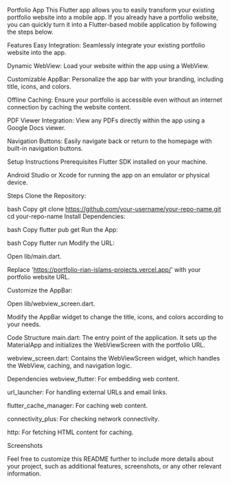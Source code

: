Portfolio App
This Flutter app allows you to easily transform your existing portfolio website into a mobile app. If you already have a portfolio website, you can quickly turn it into a Flutter-based mobile application by following the steps below.

Features
Easy Integration: Seamlessly integrate your existing portfolio website into the app.

Dynamic WebView: Load your website within the app using a WebView.

Customizable AppBar: Personalize the app bar with your branding, including title, icons, and colors.

Offline Caching: Ensure your portfolio is accessible even without an internet connection by caching the website content.

PDF Viewer Integration: View any PDFs directly within the app using a Google Docs viewer.

Navigation Buttons: Easily navigate back or return to the homepage with built-in navigation buttons.

Setup Instructions
Prerequisites
Flutter SDK installed on your machine.

Android Studio or Xcode for running the app on an emulator or physical device.

Steps
Clone the Repository:

bash
Copy
git clone https://github.com/your-username/your-repo-name.git
cd your-repo-name
Install Dependencies:

bash
Copy
flutter pub get
Run the App:

bash
Copy
flutter run
Modify the URL:

Open lib/main.dart.

Replace 'https://portfolio-rian-islams-projects.vercel.app/' with your portfolio website URL.

Customize the AppBar:

Open lib/webview_screen.dart.

Modify the AppBar widget to change the title, icons, and colors according to your needs.

Code Structure
main.dart: The entry point of the application. It sets up the MaterialApp and initializes the WebViewScreen with the portfolio URL.

webview_screen.dart: Contains the WebViewScreen widget, which handles the WebView, caching, and navigation logic.

Dependencies
webview_flutter: For embedding web content.

url_launcher: For handling external URLs and email links.

flutter_cache_manager: For caching web content.

connectivity_plus: For checking network connectivity.

http: For fetching HTML content for caching.

Screenshots

Feel free to customize this README further to include more details about your project, such as additional features, screenshots, or any other relevant information.
